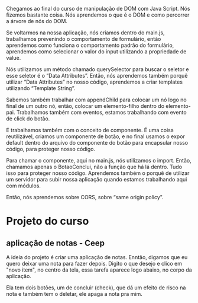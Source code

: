 Chegamos ao final do curso de manipulação de DOM com Java Script. Nós fizemos bastante coisa. Nós aprendemos o que é o DOM e como percorrer a árvore de nós do DOM.

Se voltarmos na nossa aplicação, nós criamos dentro do main.js, trabalhamos prevenindo o comportamento de formulário, então aprendemos como funciona o comportamento padrão do formulário, aprendemos como selecionar o valor do input utilizando a propriedade de value.

Nós utilizamos um método chamado querySelector para buscar o seletor e esse seletor é o “Data Attributes”. Então, nós aprendemos também porquê utilizar “Data Attributes” no nosso código, aprendemos a criar templates utilizando “Template String”.

Sabemos também trabalhar com appendChild para colocar um nó logo no final de um outro nó, então, colocar um elemento-filho dentro do elemento-pai. Trabalhamos também com eventos, estamos trabalhando com evento de click do botão.

E trabalhamos também com o conceito de componente. É uma coisa reutilizável, criamos um componente de botão, e no final usamos o expor default dentro do arquivo do componente do botão para encapsular nosso código, para proteger nosso código.

Para chamar o componente, aqui no main.js, nós utilizamos o import. Então, chamamos apenas o BotaoConclui, não a função que há lá dentro. Tudo isso para proteger nosso código. Aprendemos também o porquê de utilizar um servidor para subir nossa aplicação quando estamos trabalhando aqui com módulos.

Então, nós aprendemos sobre CORS, sobre “same origin policy”.

# Projeto do curso
## aplicação de notas - Ceep

A ideia do projeto é criar uma aplicação de notas.
Enntão, digamos que eu quero deixar uma nota para fazer depois. Digito o que desejo e clico em "novo item", no centro da tela, essa tarefa aparece logo abaixo, no corpo da aplicação.

Ela tem dois botões, um de concluir (check), que dá um efeito de risco na nota e também tem o deletar, ele apaga a nota pra mim.

